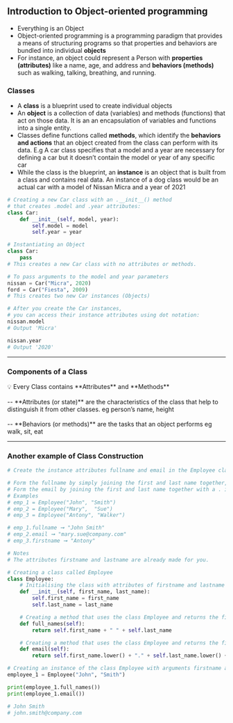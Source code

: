 ## Introduction to Object-oriented programming

- Everything is an Object
- Object-oriented programming is a programming paradigm
that provides a means of structuring programs so that properties and behaviors are bundled into individual **objects**
- For instance, an object could represent a Person with **properties (attributes)** like a name, age, and address and **behaviors (methods)** such as walking, talking, breathing, and running.

### Classes

- A **class** is a blueprint used to create individual objects
- An **object** is a collection of data (variables) and methods (functions) that act on those data. It is an an encapsulation of variables and functions into a single entity.
- Classes define functions called **methods**, which identify the **behaviors and actions** that an object created from the class can perform with its data. E.g A car class specifies that a model and a year are necessary for defining a car but it doesn’t contain the model or year of any specific car
- While the class is the blueprint, an **instance** is an object that is built from a class and contains real data. An instance of a dog class would be an actual car with a model of Nissan Micra and a year of 2021

```python
# Creating a new Car class with an .__init__() method 
# that creates .model and .year attributes:
class Car:
    def __init__(self, model, year):
        self.model = model
        self.year = year

# Instantiating an Object
class Car:
	pass 
# This creates a new Car class with no attributes or methods.

# To pass arguments to the model and year parameters
nissan = Car("Micra", 2020)
ford = Car("Fiesta", 2009)
# This creates two new Car instances (Objects)

# After you create the Car instances, 
# you can access their instance attributes using dot notation:
nissan.model
# Output 'Micra'

nissan.year
# Output '2020'
```

---------------------------------


### Components of a Class

<aside>
💡 Every Class contains **Attributes** and **Methods**<br>
<br>
--  **Attributes (or state)** are the characteristics of the class that help to distinguish it from other classes. eg person’s name, height<br>
<br>
-- **Behaviors (or methods)** are the tasks that an object performs eg walk, sit, eat

</aside>


---------------------------------



### Another example of Class Construction

```python
# Create the instance attributes fullname and email in the Employee class. Given a person's first and last names:

# Form the fullname by simply joining the first and last name together, separated by a space.
# Form the email by joining the first and last name together with a . in between, and follow it with @company.com at the end. Make sure the entire email is in lowercase.
# Examples
# emp_1 = Employee("John", "Smith")
# emp_2 = Employee("Mary",  "Sue")
# emp_3 = Employee("Antony", "Walker")

# emp_1.fullname ➞ "John Smith"
# emp_2.email ➞ "mary.sue@company.com"
# emp_3.firstname ➞ "Antony"

# Notes
# The attributes firstname and lastname are already made for you.

# Creating a class called Employee
class Employee:
    # Initialising the class with attributes of firstname and lastname 
    def __init__(self, first_name, last_name):
        self.first_name = first_name
        self.last_name = last_name

    # Creating a method that uses the class Employee and returns the first name + last name 
    def full_names(self):
        return self.first_name + " " + self.last_name

    # Creating a method that uses the class Employee and returns the first name + last name + String 
    def email(self):
        return self.first_name.lower() + "." + self.last_name.lower() + "@company.com"

# Creating an instance of the class Employee with arguments firstname and lastname 
employee_1 = Employee("John", "Smith")

print(employee_1.full_names())
print(employee_1.email())

# John Smith
# john.smith@company.com
```